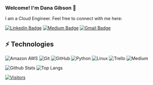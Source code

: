 ### Welcome! I'm Dana Gibson 👋

I am a Cloud Engineer. Feel free to connect with me here:

[![Linkedin Badge](https://img.shields.io/badge/-DanaGibson-blue?style=flat-square&logo=Linkedin&logoColor=white&link=https://www.linkedin.com/in/danagibson1000/)]([(https://www.linkedin.com/in/danagibson1000/))
[![Medium Badge](https://img.shields.io/badge/DanaGibson-12100E?style=flat-square&logo=medium&logoColor=white&link=https://medium.com/@danagibson1000)](https://medium.com/@danagibson1000)
[![Gmail Badge](https://img.shields.io/badge/-danagibson1000@gmail.com-c14438?style=flat-square&logo=Gmail&logoColor=white&link=mailto:danagibson1000@gmail.com)](mailto:danagibson1000@gmail.com)

## ⚡ Technologies

![Amazon AWS](https://img.shields.io/badge/Amazon%20AWS-232F3E?style=flat-square&logo=amazon-aws)
![Git](https://img.shields.io/badge/-Git-black?style=flat-square&logo=git)
![GitHub](https://img.shields.io/badge/-GitHub-181717?style=flat-square&logo=github)
![Python](https://img.shields.io/badge/-Python-black?style=flat-square&logo=Python)
![Linux](https://img.shields.io/badge/Linux-FCC624?style=flat-square&logo=linux&logoColor=black)
![Trello](https://img.shields.io/badge/Trello-%23026AA7.svg?style=flat-square&logo=Trello&logoColor=white)
![Medium](https://img.shields.io/badge/Medium-12100E?style=for-the-badge&logo=medium&logoColor=white)



![Github Stats](https://github-readme-stats.vercel.app/api?username=dzyrowski&count_private=true&show_icons=true&include_all_commits=true)
![Top Langs](https://github-readme-stats.vercel.app/api/top-langs/?username=dzyrowski&hide=TeX&layout=compact)


[![Visitors](https://api.visitorbadge.io/api/visitors?path=dzyrowski%2Fdzyrowski&label=VISITORS&countColor=%23263759)](https://visitorbadge.io/status?path=dzyrowski%2Fdzyrowski)
